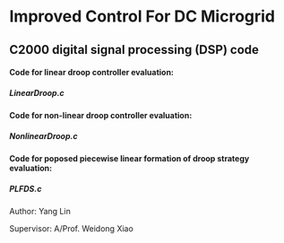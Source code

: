 # Improved Control For DC Microgrid

## C2000 digital signal processing (DSP) code 

#### Code for linear droop controller evaluation: 
##### LinearDroop.c


#### Code for non-linear droop controller evaluation: 
##### NonlinearDroop.c


#### Code for poposed piecewise linear formation of droop strategy evaluation: 
##### PLFDS.c




Author: Yang Lin

Supervisor: A/Prof. Weidong Xiao
